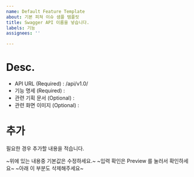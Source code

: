 ```yaml
---
name: Default Feature Template
about: 기본 피쳐 이슈 샘플 템플릿
title: Swagger API 이름을 넣습니다.
labels: 기능
assignees: ''

---
```


# Desc.
- API URL (Required) : /api/v1.0/
- 기능 명세 (Required) :
- 관련 기획 문서 (Optional) :
- 관련 화면 이미지 (Optional) :

# 추가
필요한 경우 추가할 내용을 적습니다.

~위에 있는 내용중 기본값은 수정하세요.~
~입력 확인은 Preview 를 눌러서 확인하세요~
~아래 이 부분도 삭제해주세요~
